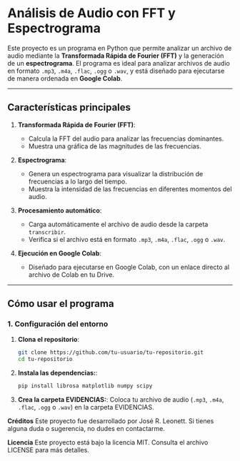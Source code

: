 # **Análisis de Audio con FFT y Espectrograma**

Este proyecto es un programa en Python que permite analizar un archivo de audio mediante la **Transformada Rápida de Fourier (FFT)** y la generación de un **espectrograma**. El programa es ideal para analizar archivos de audio en formato  `.mp3`, `.m4a`, `.flac`, `.ogg` o `.wav`, y está diseñado para ejecutarse de manera ordenada en **Google Colab**.

---

## **Características principales**

1. **Transformada Rápida de Fourier (FFT)**:
   - Calcula la FFT del audio para analizar las frecuencias dominantes.
   - Muestra una gráfica de las magnitudes de las frecuencias.

2. **Espectrograma**:
   - Genera un espectrograma para visualizar la distribución de frecuencias a lo largo del tiempo.
   - Muestra la intensidad de las frecuencias en diferentes momentos del audio.

3. **Procesamiento automático**:
   - Carga automáticamente el archivo de audio desde la carpeta `transcribir`.
   - Verifica si el archivo está en formato `.mp3`, `.m4a`, `.flac`, `.ogg` o `.wav`.

4. **Ejecución en Google Colab**:
   - Diseñado para ejecutarse en Google Colab, con un enlace directo al archivo de Colab en tu Drive.

---

## **Cómo usar el programa**

### **1. Configuración del entorno**

1. **Clona el repositorio**:
   ```bash
   git clone https://github.com/tu-usuario/tu-repositorio.git
   cd tu-repositorio

2. **Instala las dependencias:**:
   ```bash
   pip install librosa matplotlib numpy scipy

3. **Crea la carpeta EVIDENCIAS:**: Coloca tu archivo de audio (`.mp3`, `.m4a`, `.flac`, `.ogg` o `.wav`) en la carpeta EVIDENCIAS.

**Créditos**
Este proyecto fue desarrollado por José R. Leonett. Si tienes alguna duda o sugerencia, no dudes en contactarme.

**Licencia**
Este proyecto está bajo la licencia MIT. Consulta el archivo LICENSE para más detalles.
